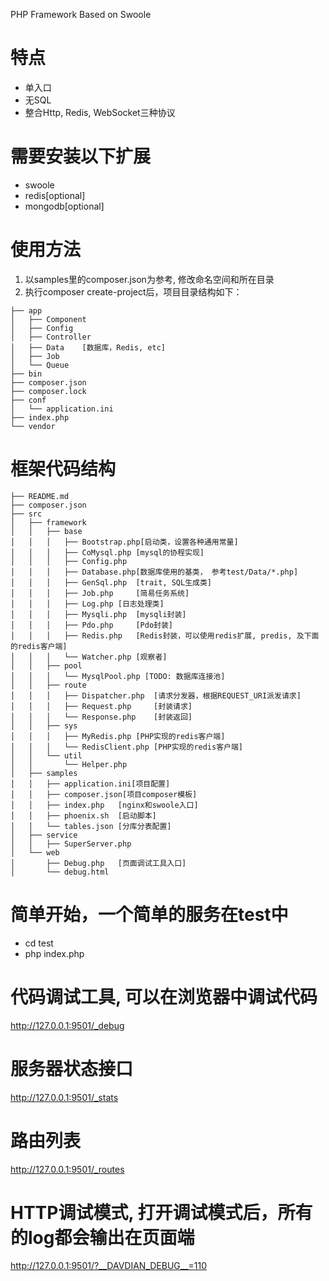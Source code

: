 PHP Framework Based on Swoole
# 特点
- 单入口
- 无SQL
- 整合Http, Redis, WebSocket三种协议
# 需要安装以下扩展
- swoole
- redis[optional]
- mongodb[optional]

# 使用方法
1. 以samples里的composer.json为参考, 修改命名空间和所在目录
2. 执行composer create-project后，项目目录结构如下：
```
├── app
│   ├── Component
│   ├── Config
│   ├── Controller
│   ├── Data    [数据库，Redis, etc]
│   ├── Job
│   └── Queue
├── bin
├── composer.json
├── composer.lock
├── conf
│   └── application.ini
├── index.php
└── vendor
```

# 框架代码结构
```
├── README.md
├── composer.json
├── src
│   ├── framework
│   │   ├── base
│   │   │   ├── Bootstrap.php[启动类，设置各种通用常量]
│   │   │   ├── CoMysql.php [mysql的协程实现]
│   │   │   ├── Config.php
│   │   │   ├── Database.php[数据库使用的基类， 参考test/Data/*.php]
│   │   │   ├── GenSql.php  [trait, SQL生成类]
│   │   │   ├── Job.php     [简易任务系统]
│   │   │   ├── Log.php [日志处理类]
│   │   │   ├── Mysqli.php  [mysqli封装]
│   │   │   ├── Pdo.php     [Pdo封装]
│   │   │   ├── Redis.php   [Redis封装，可以使用redis扩展, predis, 及下面的redis客户端]
│   │   │   └── Watcher.php [观察者]
│   │   ├── pool
│   │   │   └── MysqlPool.php [TODO: 数据库连接池]
│   │   ├── route
│   │   │   ├── Dispatcher.php  [请求分发器，根据REQUEST_URI派发请求]
│   │   │   ├── Request.php     [封装请求]
│   │   │   └── Response.php    [封装返回]
│   │   ├── sys
│   │   │   ├── MyRedis.php [PHP实现的redis客户端]
│   │   │   └── RedisClient.php [PHP实现的redis客户端]
│   │   └── util
│   │       └── Helper.php
│   ├── samples
│   │   ├── application.ini[项目配置]
│   │   ├── composer.json[项目composer模板]
│   │   ├── index.php   [nginx和swoole入口]
│   │   ├── phoenix.sh  [启动脚本]
│   │   └── tables.json [分库分表配置]
│   ├── service
│   │   ├── SuperServer.php
│   └── web
│       ├── Debug.php   [页面调试工具入口]
│       └── debug.html
```
# 简单开始，一个简单的服务在test中
- cd test
- php index.php

# 代码调试工具, 可以在浏览器中调试代码
http://127.0.0.1:9501/_debug

# 服务器状态接口
http://127.0.0.1:9501/_stats

# 路由列表
http://127.0.0.1:9501/_routes

# HTTP调试模式, 打开调试模式后，所有的log都会输出在页面端
http://127.0.0.1:9501/?__DAVDIAN_DEBUG__=110